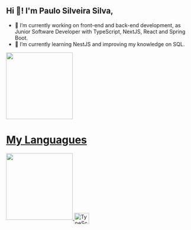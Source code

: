 ## Hi 👋! I'm Paulo Silveira Silva,

- 🔭 I’m currently working on front-end and back-end development, as Junior Software Developer with TypeScript, NextJS, React and Spring Boot.
- 🌱 I’m currently learning NestJS and improving my knowledge on SQL.

<div>
  <a href="https://github.com/Paulo-ss" />
  <img height="180em" src="https://github-readme-stats.vercel.app/api?username=Paulo-ss&theme=dark&show_icons=true" />
</div>

# My Languagues

<div>
  <img height="180em" src="https://github-readme-stats.vercel.app/api/top-langs/?username=Paulo-ss&layout=compact&theme=dark" />
  <img align="center" height="30" width="40" alt="TypeScript Icon" src="https://cdn.jsdelivr.net/gh/devicons/devicon@latest/icons/typescript/typescript-original.svg" />
</div>
